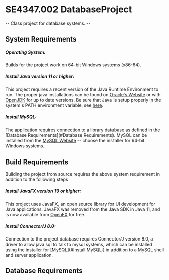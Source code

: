# SE4347.002 DatabaseProject
-- Class project for database systems. --
	
## System Requirements
##### Operating System:
Builds for the project work on 64-bit Windows systems (x86-64).

##### Install Java version 11 or higher:
This project requires a recent version of the Java Runtime Environment to run. The proper java installations can be found on [Oracle's Website]("https://www.oracle.com/java/technologies/downloads") or with [OpenJDK]("https://openjdk.org/") for up to date versions. Be sure that Java is setup properly in the system's PATH environment variable, see [here]("https://www.java.com/en/download/help/path.html").

##### Install MySQL:
The application requires connection to a library database as defined in the [Database Requirements](#Database Requirements). MySQL can be installed from the [MySQL Website]("https://dev.mysql.com/downloads/installer/") -- choose the installer for 64-bit Windows systems.

## Build Requirements
Building the project from source requires the above system requirement in addition to the following steps

##### Install JavaFX version 19 or higher:
This project uses JavaFX, an open source library for UI development for Java applications. JavaFX was removed from the Java SDK in Java 11, and is now available from [OpenFX]("https://gluonhq.com/products/javafx/") for free.

##### Install Connector/J 8.0:
Connection to the project database requires Connector/J version 8.0, a driver to allow java sql to talk to mysql systems, which can be installed using the installer for [MySQL](#Install MySQL:) in addition to a MySQL shell and server application.

## Database Requirements